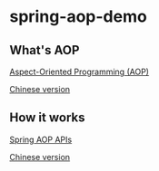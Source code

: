 # spring-aop-demo

## What's AOP

[Aspect-Oriented Programming (AOP)](https://docs.spring.io/spring/docs/current/spring-framework-reference/core.html#aop)

[Chinese version](http://shouce.jb51.net/spring/aop.html)

## How it works

[Spring AOP APIs](https://docs.spring.io/spring/docs/current/spring-framework-reference/core.html#aop-api)

[Chinese version](http://shouce.jb51.net/spring/aop-api.html)